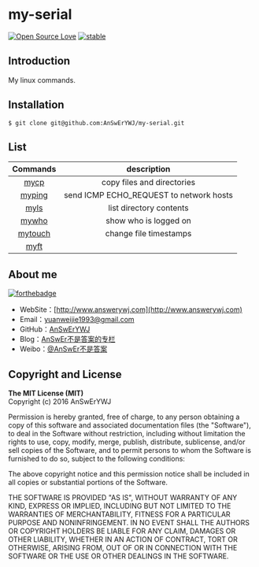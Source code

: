 # my-serial
[![Open Source Love](https://badges.frapsoft.com/os/v1/open-source.png?v=103)](https://github.com/ellerbrock/open-source-badge/)
[![stable](http://badges.github.io/stability-badges/dist/stable.svg)](http://github.com/badges/stability-badges)

## Introduction
My linux commands.

## Installation
```
$ git clone git@github.com:AnSwErYWJ/my-serial.git
```

## List
| Commands | description  | 
| :-------------:|:-------------:| 
| [mycp](https://github.com/AnSwErYWJ/my-serial/tree/master/mycp)| copy files and directories |
| [myping](https://github.com/AnSwErYWJ/my-serial/tree/master/myping)| send ICMP ECHO_REQUEST to network hosts |
| [myls](https://github.com/AnSwErYWJ/my-serial/tree/master/myls)| list directory contents      |
| [mywho](https://github.com/AnSwErYWJ/my-serial/tree/master/mywho)| show who is logged on      |
| [mytouch](https://github.com/AnSwErYWJ/my-serial/tree/master/mytouch) | change file timestamps |
| [myft](https://github.com/AnSwErYWJ/my-serial/tree/master/myft)|       |

## About me
[![forthebadge](http://forthebadge.com/images/badges/ages-20-30.svg)](http://forthebadge.com)
- WebSite：[http://www.answerywj.com](http://www.answerywj.com)
- Email：[yuanweijie1993@gmail.com](https://mail.google.com) 
- GitHub：[AnSwErYWJ](https://github.com/AnSwErYWJ)
- Blog：[AnSwEr不是答案的专栏](http://blog.csdn.net/u011192270)
- Weibo：[@AnSwEr不是答案](http://weibo.com/1783591593)

## Copyright and License
**The MIT License (MIT)**  
Copyright (c) 2016 AnSwErYWJ

Permission is hereby granted, free of charge, to any person obtaining a copy of this software and associated documentation files (the "Software"), to deal in the Software without restriction, including without limitation the rights to use, copy, modify, merge, publish, distribute, sublicense, and/or sell copies of the Software, and to permit persons to whom the Software is furnished to do so, subject to the following conditions:

The above copyright notice and this permission notice shall be included in all copies or substantial portions of the Software.

THE SOFTWARE IS PROVIDED "AS IS", WITHOUT WARRANTY OF ANY KIND, EXPRESS OR IMPLIED, INCLUDING BUT NOT LIMITED TO THE WARRANTIES OF MERCHANTABILITY, FITNESS FOR A PARTICULAR PURPOSE AND NONINFRINGEMENT. IN NO EVENT SHALL THE AUTHORS OR COPYRIGHT HOLDERS BE LIABLE FOR ANY CLAIM, DAMAGES OR OTHER LIABILITY, WHETHER IN AN ACTION OF CONTRACT, TORT OR OTHERWISE, ARISING FROM, OUT OF OR IN CONNECTION WITH THE SOFTWARE OR THE USE OR OTHER DEALINGS IN THE SOFTWARE.
